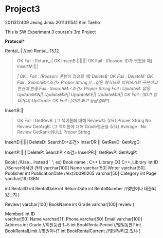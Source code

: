 # Project3

2011312409 Jeong Jinsu
2011311541 Kim Taeho


This is SW Experiment 3 course's 3rd Project

********************Protocol*********************

Rental_:<UserID>|<ID>   //ex) Rental_:15,12
  >OK
  >Fail : <Reason>
Return_:<UserID>|<ID>
  >OK
InsertB:<ID>|<Name>|<Writer>|<Publisher>|<PublicationDate>|<Categoty>|<Page>|<ISBN>
  >OK
  >Fail : <Reason> (Reason: ID가 겹쳤을 때)
InsertM:<Name>|<Phone>|<Email>|<Address>|<Grade>
  >OK : <UserID>
  >Fail : <Reason> (Reason: 폰번이 겹쳤을 때)
DeleteB:<ID>
  >OK
  >Fail : <Reason>
DeleteM:<UserID>
  >OK
  >Fail : <Reason>
SearchB:<조건>
  >Proper String //<ID> <Name> <Writer> <Publisher>..같은 형식으로 띄워쓰기로 구분하고 한권에 한줄
  >Fail : <Reason>
SearchM:<조건>
  >Proper String
  >Fail : <Reason>
UpdateB: 없음
UpdateM:N|<ID>|<NewName>
UpdateM:P|<ID>|<NewPhone>
UpdateM:E|<ID>|<NewEmail>
UpdateM:A|<ID>|<NewAddr>
  >OK
  >Fail : <Reason> (ID가 없다거나)
UpGrade:<ID>
  >OK
  >Fail : <Reason> (이미 최고 등급일때?)

InsertR:<BookName>|<Grade>|<Review>
  >OK
  >Fail : <Reason> 
GetRevB:<BookName> (그 책이름에 대해 Review다 줘요)
  >Proper String
  >No Review
GetArgB:<BookName> (그 책이름에 대해 Grade평균을 줘요)
  >Average : <average>
  >No Review
GetRank:NULL
  >Proper String

InsertD:<ID>|<Name>|<Writer>|<Publisher>|<PublicationDate>|<Category>
DeleteD:<ID>
SearchD:<조건>
InserDR:<MultiMediaName>|<Grade>|<Review>
GetRevD:<MultiMediaName>
GetAvgD:<MultiMediaName>

InsertP:<ID>|<Name>|<Writer>|<PublicationDate>|<Project>
DeleteP:<ID>
SearchP:<조건>
InserPR:<PaperName>|<Grade>|<Review>
GetRevP:<PaperName>
GetAvgP:<PaperName>



Book(           //Use _ instead ' '; ex) Book name : C++ Library (X) C++_Library
int           ID              //Server에서만 관리
varchar[100]  Name
varchar[50]   Writer
varchar[50]   Publisher
int           PublicationDate //ex)20090205
varchar[50]  Category
int           Page
varchar[16]   ISBN

int           RentalID
int           RentalDate
int           ReturnDate
int           RentalNumber  //몇번이나 대출되었는지
)

Review(
varchar[100]  BookName
int           Grade
varchar[100]  review
)

Member(
int           ID     
varchar[50]   Name
varchar[11]   Phone
varchar[50]   Email
varchar[100]  Address
int           Grade               //회원등급 1~5
int           BookRentalPeriod    //몇일동안?
int           BookRentalLimit     //몇권이나?
int           BookRentalCurrent   //몇권빌리고 있냐
)
